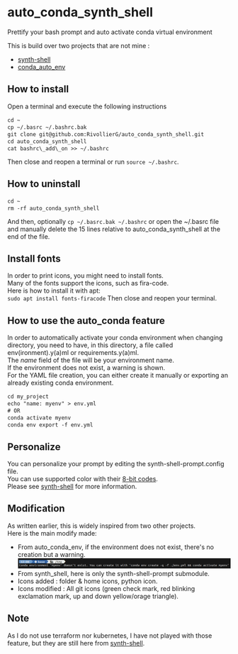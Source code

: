 # auto_conda_synth_shell

Prettify your bash prompt and auto activate conda virtual environment  

This is build over two projects that are not mine :  

- [synth-shell](https://github.com/andresgongora/synth-shell)  
- [conda_auto_env](https://albertotb.com/Git-prompt-with-conda-and-conda-auto-env/)  

## How to install

Open a terminal and execute the following instructions  

```
cd ~
cp ~/.basrc ~/.bashrc.bak
git clone git@github.com:RivollierG/auto_conda_synth_shell.git
cd auto_conda_synth_shell
cat bashrc\_add\_on >> ~/.bashrc
```

Then close and reopen a terminal or run `source ~/.bashrc`.  

## How to uninstall

```
cd ~
rm -rf auto_conda_synth_shell
```

And then, optionally `cp ~/.basrc.bak ~/.bashrc` or open the ~/.basrc file and manually delete the 15 lines relative to auto\_conda\_synth\_shell at the end of the file.

## Install fonts

In order to print icons, you might need to install fonts.  
Many of the fonts support the icons, such as fira-code.  
Here is how to install it with apt:  
`sudo apt install fonts-firacode`
Then close and reopen your terminal.  

## How to use the auto_conda feature

In order to automatically activate your conda environment when changing directory, you need to have, in this directory, a file called env(ironment).y(a)ml or requirements.y(a)ml.  
The _name_ field of the file will be your environment name.  
If the environment does not exist, a warning is shown.  
For the YAML file creation, you can either create it manually or exporting an already existing conda environment.  

```
cd my_project
echo "name: myenv" > env.yml
# OR
conda activate myenv
conda env export -f env.yml
```

## Personalize

You can personalize your prompt by editing the synth-shell-prompt.config file.  
You can use supported color with their [8-bit codes](https://en.wikipedia.org/wiki/ANSI_escape_code#8-bit).  
Please see [synth-shell](https://github.com/andresgongora/synth-shell) for more information.  

## Modification

As written earlier, this is widely inspired from two other projects.  
Here is the main modify made:  

- From auto\_conda\_env, if the environment does not exist, there's no creation but a warning.  
![ex](img/warning.png)
- From synth_shell, here is only the synth-shell-prompt submodule.  
- Icons added : folder & home icons, python icon.  
- Icons modified : All git icons (green check mark, red blinking exclamation mark, up and down yellow/orage triangle).  

## Note

As I do not use terraform nor kubernetes, I have not played with those feature, but they are still here from [synth-shell](https://github.com/andresgongora/synth-shell).  
